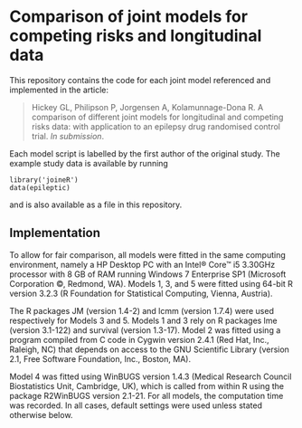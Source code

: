 # Comparison of joint models for competing risks and longitudinal data

This repository contains the code for each joint model referenced and implemented in the article:

> Hickey GL, Philipson P, Jorgensen A, Kolamunnage-Dona R. A comparison of different joint models for longitudinal and competing risks data: with application to an epilepsy drug randomised control trial. *In submission*.

Each model script is labelled by the first author of the original study. The example study data is available by running

    library('joineR')
    data(epileptic)

and is also available as a file in this repository.

## Implementation

To allow for fair comparison, all models were fitted in the same computing environment, namely a HP Desktop PC with an Intel® Core™ i5 3.30GHz processor with 8 GB of RAM running Windows 7 Enterprise SP1 (Microsoft Corporation ©, Redmond, WA). Models 1, 3, and 5 were fitted using 64-bit R version 3.2.3 (R Foundation for Statistical Computing, Vienna, Austria).

The R packages JM (version 1.4-2) and lcmm (version 1.7.4) were used respectively for Models 3 and 5. Models 1 and 3 rely on R packages lme (version 3.1-122) and survival (version 1.3-17). Model 2 was fitted using a program compiled from C code in Cygwin version 2.4.1 (Red Hat, Inc., Raleigh, NC) that depends on access to the GNU Scientific Library (version 2.1, Free Software Foundation, Inc., Boston, MA).

Model 4 was fitted using WinBUGS version 1.4.3 (Medical Research Council Biostatistics Unit, Cambridge, UK), which is called from within R using the package R2WinBUGS version 2.1-21. For all models, the computation time was recorded. In all cases, default settings were used unless stated otherwise below.
